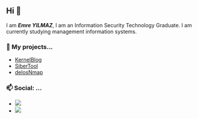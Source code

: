 ## Hi 👋

I am ***Emre YILMAZ***, I am an Information Security Technology Graduate. I am currently studying management information systems.
### 🔭 My projects...

- [KernelBlog](http://kernelblog.org)
- [SiberTool](https://sibertool.com)
- [delosNmap](https://github.com/delosemre/delosNmap)

###  📫 Social: ... 
- <a href="https://www.twitter.com/delosemre"><img src="https://img.shields.io/badge/Twitter-blue?style=flat&logo=twitter&labelColor=blue"></a> 
- <a href="https://www.linkedin.com/in/delosemre/"><img src="https://img.shields.io/badge/LinkedIn-blue?style=flat&logo=linkedin&labelColor=blue"></a>

